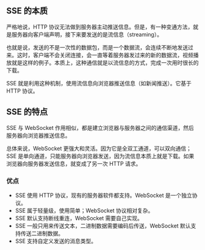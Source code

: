 ## SSE 的本质

严格地说，HTTP 协议无法做到服务器主动推送信息。但是，有一种变通方法，就是服务器向客户端声明，接下来要发送的是流信息（streaming）。

也就是说，发送的不是一次性的数据包，而是一个数据流，会连续不断地发送过来。这时，客户端不会关闭连接，会一直等着服务器发过来的新的数据流，视频播放就是这样的例子。本质上，这种通信就是以流信息的方式，完成一次用时很长的下载。

SSE 就是利用这种机制，使用流信息向浏览器推送信息（如新闻推送）。它基于 HTTP 协议。

## SSE 的特点

SSE 与 WebSocket 作用相似，都是建立浏览器与服务器之间的通信渠道，然后服务器向浏览器推送信息。

总体来说，WebSocket 更强大和灵活。因为它是全双工通道，可以双向通信；SSE 是单向通道，只能服务器向浏览器发送，因为流信息本质上就是下载。如果浏览器向服务器发送信息，就变成了另一次 HTTP 请求。

### 优点

- SSE 使用 HTTP 协议，现有的服务器软件都支持。WebSocket 是一个独立协议。
- SSE 属于轻量级，使用简单；WebSocket 协议相对复杂。
- SSE 默认支持断线重连，WebSocket 需要自己实现。
- SSE 一般只用来传送文本，二进制数据需要编码后传送，WebSocket 默认支持传送二进制数据。
- SSE 支持自定义发送的消息类型。